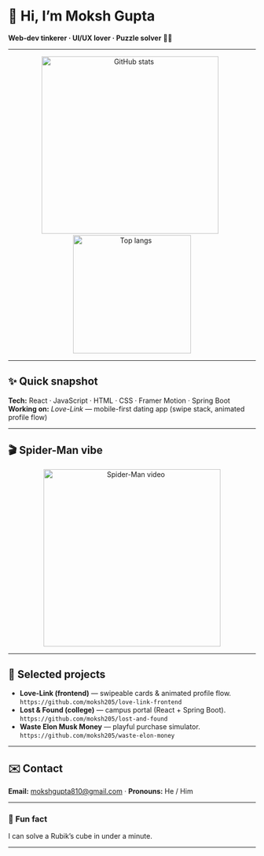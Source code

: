 # 👋 Hi, I’m Moksh Gupta
**Web-dev tinkerer · UI/UX lover · Puzzle solver** 🔧🧩

---

<p align="center">
  <img alt="GitHub stats" src="https://github-readme-stats.vercel.app/api?username=moksh205&show_icons=true&theme=dark&count_private=true" width="360"/>
  &nbsp;
  <img alt="Top langs" src="https://github-readme-stats.vercel.app/api/top-langs/?username=moksh205&layout=compact&theme=dark&card_width=240" width="240"/>
</p>

---

## ✨ Quick snapshot
**Tech:** React · JavaScript · HTML · CSS · Framer Motion · Spring Boot  
**Working on:** *Love-Link* — mobile-first dating app (swipe stack, animated profile flow)

---

## 🎬 Spider-Man vibe


<p align="center">
  <a href="https://youtu.be/dgOvVkHKrlQ" target="_blank" rel="noopener">
    <img src="https://img.youtube.com/vi/dgOvVkHKrlQ/0.jpg" alt="Spider-Man video" width="360"/>
  </a>
</p>

---

## 🔧 Selected projects
- **Love-Link (frontend)** — swipeable cards & animated profile flow.  
  `https://github.com/moksh205/love-link-frontend`
- **Lost & Found (college)** — campus portal (React + Spring Boot).  
  `https://github.com/moksh205/lost-and-found`
- **Waste Elon Musk Money** — playful purchase simulator.  
  `https://github.com/moksh205/waste-elon-money`


---

## ✉️ Contact
**Email:** mokshgupta810@gmail.com · **Pronouns:** He / Him

---

### 🎲 Fun fact
I can solve a Rubik’s cube in under a minute.

---
